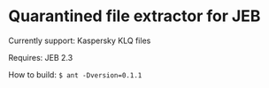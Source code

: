 # Quarantined file extractor for JEB

Currently support: Kaspersky KLQ files

Requires: JEB 2.3

How to build:
`$ ant -Dversion=0.1.1`